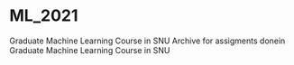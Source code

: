 # ML_2021
Graduate Machine Learning Course in SNU
Archive for assigments donein Graduate Machine Learning Course in SNU
